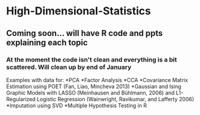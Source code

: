 # High-Dimensional-Statistics

## Coming soon... will have R code and ppts explaining each topic

### At the moment the code isn't clean and everything is a bit scattered. Will clean up by end of January


Examples with data for: 
*PCA
*Factor Analysis
*CCA
*Covariance Matrix Estimation using POET (Fan, Liao, Mincheva 2013)
*Gaussian and Ising Graphic Models with LASSO (Meinhausen and Bühlmann, 2006) and L1-Regularized Logistic Regression (Wainwright, Ravikumar, and Lafferty 2006)
*Imputation using SVD
*Multiple Hypothesis Testing in R

